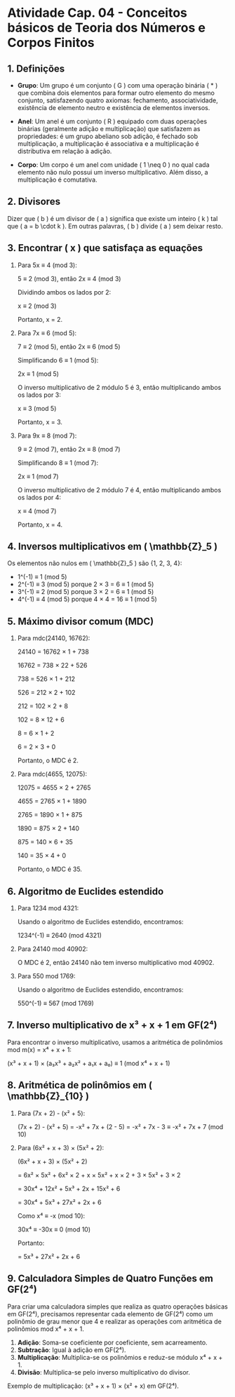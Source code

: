 # Atividade Cap. 04 - Conceitos básicos de Teoria dos Números e Corpos Finitos

## 1. Definições

- **Grupo**: Um grupo é um conjunto \( G \) com uma operação binária \( * \) que combina dois elementos para formar outro elemento do mesmo conjunto, satisfazendo quatro axiomas: fechamento, associatividade, existência de elemento neutro e existência de elementos inversos.

- **Anel**: Um anel é um conjunto \( R \) equipado com duas operações binárias (geralmente adição e multiplicação) que satisfazem as propriedades: é um grupo abeliano sob adição, é fechado sob multiplicação, a multiplicação é associativa e a multiplicação é distributiva em relação à adição.

- **Corpo**: Um corpo é um anel com unidade \( 1 \neq 0 \) no qual cada elemento não nulo possui um inverso multiplicativo. Além disso, a multiplicação é comutativa.

## 2. Divisores

Dizer que \( b \) é um divisor de \( a \) significa que existe um inteiro \( k \) tal que \( a = b \cdot k \). Em outras palavras, \( b \) divide \( a \) sem deixar resto.

## 3. Encontrar \( x \) que satisfaça as equações

1. Para 5x ≡ 4 (mod 3):

   5 ≡ 2 (mod 3), então 2x ≡ 4 (mod 3)

   Dividindo ambos os lados por 2:

   x ≡ 2 (mod 3)

   Portanto, x = 2.

2. Para 7x ≡ 6 (mod 5):

   7 ≡ 2 (mod 5), então 2x ≡ 6 (mod 5)

   Simplificando 6 ≡ 1 (mod 5):

   2x ≡ 1 (mod 5)

   O inverso multiplicativo de 2 módulo 5 é 3, então multiplicando ambos os lados por 3:

   x ≡ 3 (mod 5)

   Portanto, x = 3.

3. Para 9x ≡ 8 (mod 7):

   9 ≡ 2 (mod 7), então 2x ≡ 8 (mod 7)

   Simplificando 8 ≡ 1 (mod 7):

   2x ≡ 1 (mod 7)

   O inverso multiplicativo de 2 módulo 7 é 4, então multiplicando ambos os lados por 4:

   x ≡ 4 (mod 7)

   Portanto, x = 4.

## 4. Inversos multiplicativos em \( \mathbb{Z}_5 \)

Os elementos não nulos em \( \mathbb{Z}_5 \) são {1, 2, 3, 4}:

- 1^(-1) ≡ 1 (mod 5)
- 2^(-1) ≡ 3 (mod 5) porque 2 × 3 = 6 ≡ 1 (mod 5)
- 3^(-1) ≡ 2 (mod 5) porque 3 × 2 = 6 ≡ 1 (mod 5)
- 4^(-1) ≡ 4 (mod 5) porque 4 × 4 = 16 ≡ 1 (mod 5)

## 5. Máximo divisor comum (MDC)

1. Para mdc(24140, 16762):

   24140 = 16762 × 1 + 738

   16762 = 738 × 22 + 526

   738 = 526 × 1 + 212

   526 = 212 × 2 + 102

   212 = 102 × 2 + 8

   102 = 8 × 12 + 6

   8 = 6 × 1 + 2

   6 = 2 × 3 + 0

   Portanto, o MDC é 2.

2. Para mdc(4655, 12075):

   12075 = 4655 × 2 + 2765

   4655 = 2765 × 1 + 1890

   2765 = 1890 × 1 + 875

   1890 = 875 × 2 + 140

   875 = 140 × 6 + 35

   140 = 35 × 4 + 0

   Portanto, o MDC é 35.

## 6. Algoritmo de Euclides estendido

1. Para 1234 mod 4321:

   Usando o algoritmo de Euclides estendido, encontramos:

   1234^(-1) ≡ 2640 (mod 4321)

2. Para 24140 mod 40902:

   O MDC é 2, então 24140 não tem inverso multiplicativo mod 40902.

3. Para 550 mod 1769:

   Usando o algoritmo de Euclides estendido, encontramos:

   550^(-1) ≡ 567 (mod 1769)

## 7. Inverso multiplicativo de x³ + x + 1 em GF(2⁴)

Para encontrar o inverso multiplicativo, usamos a aritmética de polinômios mod m(x) = x⁴ + x + 1:

(x³ + x + 1) × (a₃x³ + a₂x² + a₁x + a₀) ≡ 1 (mod x⁴ + x + 1)

## 8. Aritmética de polinômios em \( \mathbb{Z}_{10} \)

1. Para (7x + 2) - (x² + 5):

   (7x + 2) - (x² + 5) = -x² + 7x + (2 - 5) = -x² + 7x - 3 ≡ -x² + 7x + 7 (mod 10)

2. Para (6x² + x + 3) × (5x² + 2):

   (6x² + x + 3) × (5x² + 2)

   = 6x² × 5x² + 6x² × 2 + x × 5x² + x × 2 + 3 × 5x² + 3 × 2

   = 30x⁴ + 12x² + 5x³ + 2x + 15x² + 6

   = 30x⁴ + 5x³ + 27x² + 2x + 6

   Como x⁴ ≡ -x (mod 10):

   30x⁴ ≡ -30x ≡ 0 (mod 10)

   Portanto:

   = 5x³ + 27x² + 2x + 6

## 9. Calculadora Simples de Quatro Funções em GF(2⁴)

Para criar uma calculadora simples que realiza as quatro operações básicas em GF(2⁴), precisamos representar cada elemento de GF(2⁴) como um polinômio de grau menor que 4 e realizar as operações com aritmética de polinômios mod x⁴ + x + 1.

1. **Adição**: Soma-se coeficiente por coeficiente, sem acarreamento.
2. **Subtração**: Igual à adição em GF(2⁴).
3. **Multiplicação**: Multiplica-se os polinômios e reduz-se módulo x⁴ + x + 1.
4. **Divisão**: Multiplica-se pelo inverso multiplicativo do divisor.

Exemplo de multiplicação: (x³ + x + 1) × (x² + x) em GF(2⁴).
